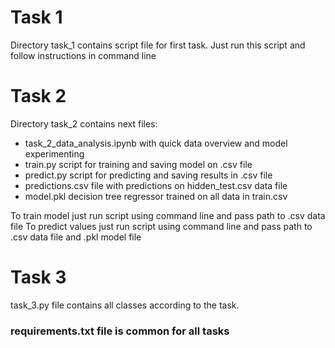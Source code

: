 # Task 1

Directory task_1 contains script file for first task. Just run this script and follow instructions in command line

# Task 2

Directory task_2 contains next files:
- task_2_data_analysis.ipynb with quick data overview and model experimenting 
- train.py script for training and saving model on .csv file
- predict.py script for predicting and saving results in .csv file
- predictions.csv file with predictions on hidden_test.csv data file
- model.pkl decision tree regressor trained on all data in train.csv

To train model just run script using command line and pass path to .csv data file
To predict values just run script using command line and pass path to .csv data file and .pkl model file

# Task 3

task_3.py file contains all classes according to the task. 

### requirements.txt file is common for all tasks
